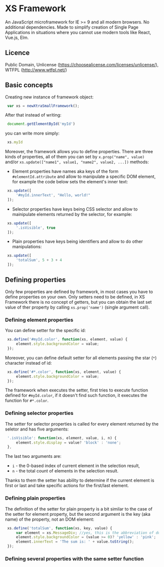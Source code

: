 # XS Framework

An JavaScript microframework for IE >= 9 and all modern browsers. No additional dependencies. Made to simplify creation of Single Page Applications in situations where you cannot use modern tools like React, Vue.js, Elm.

## Licence
Public Domain, Unlicense (https://choosealicense.com/licenses/unlicense/), WTFPL (http://www.wtfpl.net/)

## Basic concepts

Creating new instance of framework object:

```javascript
 var xs = newXtraSmallFramework();
```

After that instead of writing:

```javascript
 document.getElementById('myId')
```

you can write more simply:

```javascript
 xs.myId
```

Moreover, the framework allows you to define properties. There are three kinds of properties, all of them you can set by `x.prop("name", value)` and/or `xs.update(["name1", value1, "name2", value2, ...])` methods:

- Element properties have names aka keys of the form `#elementId.attribute` and allow to manipulate a specific DOM element, for example the code below sets the element's inner text:
```javascript
 xs.update([
     '#myId.innerText', "Hello, world!"
 ]);
```

- Selector properties have keys being CSS selector and allow to mainipulate elements returned by the selector, for example:
```javascript
 xs.update([
     '.isVisible', true
 ]);
```

- Plain properties have keys being identifiers and allow to do other manipulations:
```javascript
 xs.update([
     'totalSum', 5 + 3 + 4
 ]);
```


## Defining properties

Only few properties are defined by framework, in most cases you have to define properties on your own. Only setters need to be defined, in XS Framework there is no concept of getters, but you can obtain the last set value of ther property by calling `xs.prop('name')` (single argument call).

### Defining element properties
You can define setter for the specific id:
```javascript
 xs.define('#myId.color', function(xs, element, value) {
     element.style.backgroundColor = value;
 });
```
Moreover, you can define default setter for all elements passing the star (`*`) character instead of id:
```javascript
 xs.define('#*.color', function(xs, element, value) {
     element.style.backgroundColor = value;
 });
```

The framework when executes the setter, first tries to execute function defined for `#myId.color`, if it doesn't find such function, it executes the function for `#*.color`.

### Defining selector properties
The setter for selector properties is called for every element returned by the seletor and has five arguments:
```javascript
 '.isVisible': function(xs, element, value, i, n) {
     element.style.display = value? 'block' : 'none';
 },
```
The last two arguments are: 
- `i` - the 0-based index of current element in the selection result, 
- `n` - the total count of elements in the selection result.

Thanks to them the setter has ability to determine if the current element is first or last and take specific actions for the first/last element.

### Defining plain properties
The definition of the setter for plain property is a bit similar to the case of the setter for element property, but the second argument is the key (aka name) of the property, not an DOM element:
```javascript
 xs.define('totalSum', function(xs, key, value) {
     var element = xs.MessageDiv; //yes, this is the abbreviation of document.getElementById('MessageDiv')
     element.style.backgroundColor = (value >= 0)? 'yellow' : 'pink';
     element.innerText = 'The sum is: ' + value.toString();
 });
```

### Defining several properties with the same setter function

